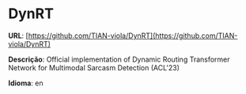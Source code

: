 # DynRT
**URL**: [https://github.com/TIAN-viola/DynRT](https://github.com/TIAN-viola/DynRT)

**Descrição**: Official implementation of Dynamic Routing Transformer Network for Multimodal Sarcasm Detection (ACL'23)

**Idioma**: en
